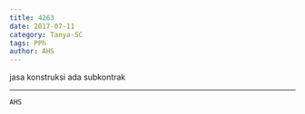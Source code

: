 ```yaml
---
title: 4263
date: 2017-07-11
category: Tanya-SC
tags: PPh
author: AHS
---
```


jasa konstruksi ada subkontrak

---



`AHS`
